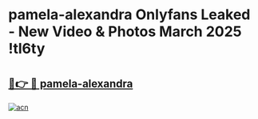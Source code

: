 # pamela-alexandra Onlyfans Leaked - New Video & Photos March 2025 !tl6ty

# <h2><a href="https://00yi6u.iuczelnia.edu.pl?title=pamela-alexandra&ref=tl6ty">🔗👉 🔴 pamela-alexandra</a></h2>

[![acn](https://github.com/user-attachments/assets/0f9c940e-d8b0-45ae-aac7-cd30a18b3e1c)](https://00yi6u.iuczelnia.edu.pl?title=pamela-alexandra&ref=tl6ty)

